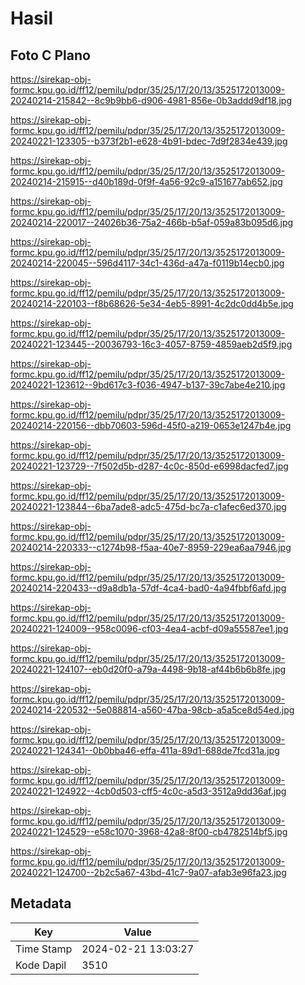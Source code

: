 # Hasil

## Foto C Plano

https://sirekap-obj-formc.kpu.go.id/ff12/pemilu/pdpr/35/25/17/20/13/3525172013009-20240214-215842--8c9b9bb6-d906-4981-856e-0b3addd9df18.jpg

https://sirekap-obj-formc.kpu.go.id/ff12/pemilu/pdpr/35/25/17/20/13/3525172013009-20240221-123305--b373f2b1-e628-4b91-bdec-7d9f2834e439.jpg

https://sirekap-obj-formc.kpu.go.id/ff12/pemilu/pdpr/35/25/17/20/13/3525172013009-20240214-215915--d40b189d-0f9f-4a56-92c9-a151677ab652.jpg

https://sirekap-obj-formc.kpu.go.id/ff12/pemilu/pdpr/35/25/17/20/13/3525172013009-20240214-220017--24026b36-75a2-466b-b5af-059a83b095d6.jpg

https://sirekap-obj-formc.kpu.go.id/ff12/pemilu/pdpr/35/25/17/20/13/3525172013009-20240214-220045--596d4117-34c1-436d-a47a-f0119b14ecb0.jpg

https://sirekap-obj-formc.kpu.go.id/ff12/pemilu/pdpr/35/25/17/20/13/3525172013009-20240214-220103--f8b68626-5e34-4eb5-8991-4c2dc0dd4b5e.jpg

https://sirekap-obj-formc.kpu.go.id/ff12/pemilu/pdpr/35/25/17/20/13/3525172013009-20240221-123445--20036793-16c3-4057-8759-4859aeb2d5f9.jpg

https://sirekap-obj-formc.kpu.go.id/ff12/pemilu/pdpr/35/25/17/20/13/3525172013009-20240221-123612--9bd617c3-f036-4947-b137-39c7abe4e210.jpg

https://sirekap-obj-formc.kpu.go.id/ff12/pemilu/pdpr/35/25/17/20/13/3525172013009-20240214-220156--dbb70603-596d-45f0-a219-0653e1247b4e.jpg

https://sirekap-obj-formc.kpu.go.id/ff12/pemilu/pdpr/35/25/17/20/13/3525172013009-20240221-123729--7f502d5b-d287-4c0c-850d-e6998dacfed7.jpg

https://sirekap-obj-formc.kpu.go.id/ff12/pemilu/pdpr/35/25/17/20/13/3525172013009-20240221-123844--6ba7ade8-adc5-475d-bc7a-c1afec6ed370.jpg

https://sirekap-obj-formc.kpu.go.id/ff12/pemilu/pdpr/35/25/17/20/13/3525172013009-20240214-220333--c1274b98-f5aa-40e7-8959-229ea6aa7946.jpg

https://sirekap-obj-formc.kpu.go.id/ff12/pemilu/pdpr/35/25/17/20/13/3525172013009-20240214-220433--d9a8db1a-57df-4ca4-bad0-4a94fbbf6afd.jpg

https://sirekap-obj-formc.kpu.go.id/ff12/pemilu/pdpr/35/25/17/20/13/3525172013009-20240221-124009--958c0096-cf03-4ea4-acbf-d09a55587ee1.jpg

https://sirekap-obj-formc.kpu.go.id/ff12/pemilu/pdpr/35/25/17/20/13/3525172013009-20240221-124107--eb0d20f0-a79a-4498-9b18-af44b6b6b8fe.jpg

https://sirekap-obj-formc.kpu.go.id/ff12/pemilu/pdpr/35/25/17/20/13/3525172013009-20240214-220532--5e088814-a560-47ba-98cb-a5a5ce8d54ed.jpg

https://sirekap-obj-formc.kpu.go.id/ff12/pemilu/pdpr/35/25/17/20/13/3525172013009-20240221-124341--0b0bba46-effa-411a-89d1-688de7fcd31a.jpg

https://sirekap-obj-formc.kpu.go.id/ff12/pemilu/pdpr/35/25/17/20/13/3525172013009-20240221-124922--4cb0d503-cff5-4c0c-a5d3-3512a9dd36af.jpg

https://sirekap-obj-formc.kpu.go.id/ff12/pemilu/pdpr/35/25/17/20/13/3525172013009-20240221-124529--e58c1070-3968-42a8-8f00-cb4782514bf5.jpg

https://sirekap-obj-formc.kpu.go.id/ff12/pemilu/pdpr/35/25/17/20/13/3525172013009-20240221-124700--2b2c5a67-43bd-41c7-9a07-afab3e96fa23.jpg


## Metadata

| Key        | Value               |
| ---------- | ------------------- |
| Time Stamp | 2024-02-21 13:03:27 |
| Kode Dapil | 3510                |



